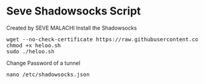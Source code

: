 # Seve Shadowsocks Script

Created by SEVE MALACHI
Install the Shadowsocks
<pre>
wget --no-check-certificate https://raw.githubusercontent.com/mathew1357/Deb9-SS-Script/master/heloo.sh
chmod +x heloo.sh
sudo ./heloo.sh
</pre>
Change Password of a tunnel
<pre>
nano /etc/shadowsocks.json
</pre>

